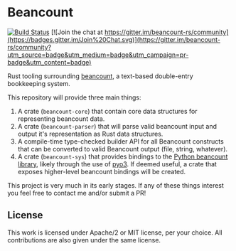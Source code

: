 # Beancount

[![Build Status](https://travis-ci.org/twilco/beancount.svg?branch=master)](https://travis-ci.org/twilco/beancount)
[![Join the chat at https://gitter.im/beancount-rs/community](https://badges.gitter.im/Join%20Chat.svg)](https://gitter.im/beancount-rs/community?utm_source=badge&utm_medium=badge&utm_campaign=pr-badge&utm_content=badge)

Rust tooling surrounding [beancount](https://github.com/beancount/beancount), a text-based double-entry bookkeeping system.

This repository will provide three main things:

1. A crate (`beancount-core`) that contain core data structures for representing beancount data.
2. A crate (`beancount-parser`) that will parse valid beancount input and output it's representation as Rust data structures.
3. A compile-time type-checked builder API for all Beancount constructs that can be converted to valid Beancount output (file, string, whatever).
4. A crate (`beancount-sys`) that provides bindings to the [Python beancount library](https://github.com/beancount/beancount), likely through the use of [pyo3](https://github.com/PyO3/pyo3).  If deemed useful, a crate that exposes higher-level beancount bindings will be created.

This project is very much in its early stages.  If any of these things interest you feel free to contact me and/or submit a PR!

## License

This work is licensed under Apache/2 or MIT license, per your choice. All contributions
are also given under the same license.
